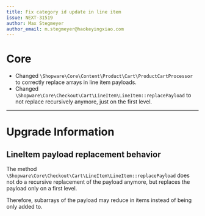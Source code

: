 ```yaml
---
title: Fix category id update in line item
issue: NEXT-31519
author: Max Stegmeyer
author_email: m.stegmeyer@haokeyingxiao.com
---
```


# Core
* Changed `\Shopware\Core\Content\Product\Cart\ProductCartProcessor` to correctly replace arrays in line item payloads.
* Changed `\Shopware\Core\Checkout\Cart\LineItem\LineItem::replacePayload` to not replace recursively anymore, just on the first level.
___
# Upgrade Information
## LineItem payload replacement behavior

The method `\Shopware\Core\Checkout\Cart\LineItem\LineItem::replacePayload` does not do a recursive replacement of the payload anymore, but replaces the payload only on a first level.

Therefore, subarrays of the payload may reduce in items instead of being only added to.
